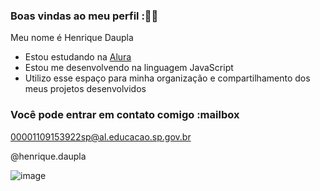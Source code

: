 ### Boas vindas ao meu perfil :💙💙

Meu nome é Henrique Daupla

- Estou estudando na [Alura](https://www.alura.com.br)
- Estou me desenvolvendo na linguagem JavaScript
- Utilizo esse espaço para minha organização e compartilhamento dos meus projetos desenvolvidos

### Você pode entrar em contato comigo :mailbox

00001109153922sp@al.educacao.sp.gov.br

@henrique.daupla

![image](https://github.com/HenriqueDaupla/estudantealurastart/assets/171055225/26684383-8661-4939-8a34-d1116cbbc411)



